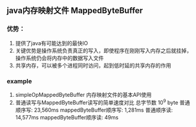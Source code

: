 ## java内存映射文件 MappedByteBuffer

### 优势：
1. 提供了java有可能达到的最快IO
2. 关键优势是操作系统负责真正的写入，即使程序在刚刚写入内存之后就挂掉，操作系统仍会将内存中的数据写入文件
3. 共享内存，可以被多个进程同时访问，起到低时延的共享内存的作用

### example
1. simpleOpMappedByteBuffer 内存映射文件的基本API使用
2. 普通读写与MappedByteBuffer读写的简单速度对比
    总字节数 10<sup>9</sup> byte
    普通顺序写:                23,560ms
    mappedByteBuffer顺序写:     1,281ms
    普通顺序读:                14,577ms
    mappedByteBuffer顺序读:       49ms
